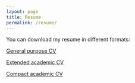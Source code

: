 ```yaml
---
layout: page
title: Resume
permalink: /resume/
---
```


You can download my resume in different formats:

[General purpose CV](https://www.dropbox.com/s/256c9j0e5vf9d62/industry.pdf?dl=0)

[Extended academic CV](https://www.dropbox.com/s/24in2tqn1mriv1a/extended.pdf?dl=0)   

[Compact academic CV](https://www.dropbox.com/s/1ox3oimxv3vg1gv/compact.pdf?dl=0)  
